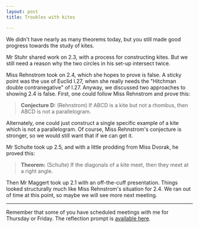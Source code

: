 ```yaml
---
layout: post
title: Troubles with kites

---
```


We didn't have nearly as many theorems today, but you still made good progress towards the study of kites.

Mr Stuhr shared work on 2.3, with a process for constructing kites. But we still need a reason why the two circles in his set-up intersect twice.

Miss Rehnstrom took on 2.4, which she hopes to prove is false. A sticky point was the use of Euclid I.27, when she really needs the "Hitchman double contranegative" of I.27. Anyway, we discussed two approaches to showing 2.4 is false. First, one could follow Miss Rehnstrom and prove this:

> **Conjecture D:** (Rehnstrom) If ABCD is a kite but not a rhombus, then ABCD is
> not a parallelogram.

Alternately, one could just construct a single specific example of a kite which
is not a parallelogram. Of course, Miss Rehnstrom's conjecture is stronger, so we
would still want that if we can get it.

Mr Schulte took up 2.5, and with a little prodding from Miss Dvorak, he proved this:

> **Theorem:** (Schulte) If the diagonals of a kite meet, then they meet at a
> right angle.

Then Mr Maggert took up 2.1 with an off-the-cuff presentation. Things looked structurally much like Miss Rehnstrom's situation for 2.4. We ran out of time at this point, so maybe we will see more next meeting.

---

Remember that some of you have scheduled meetings with me for Thursday or Friday. The reflection prompt is [available here](http://theronhitchman.github.io/euclidean-geometry/specs-grading/).